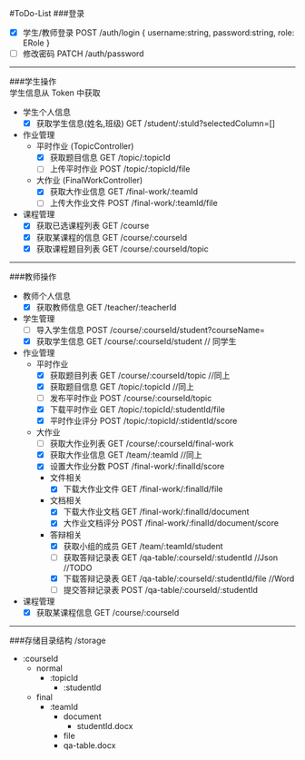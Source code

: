 #ToDo-List
###登录
- [x] 学生/教师登录           POST  /auth/login { username:string, password:string, role: ERole }
- [ ] 修改密码               PATCH /auth/password
----
###学生操作   
学生信息从 Token 中获取
- 学生个人信息
  - [x] 获取学生信息(姓名,班级)                  GET /student/:stuId?selectedColumn=[]
- 作业管理
  - 平时作业 (TopicController)
    - [x] 获取题目信息                         GET  /topic/:topicId
    - [ ] 上传平时作业                         POST /topic/:topicId/file
  - 大作业 (FinalWorkController)
    - [x] 获取大作业信息                       GET  /final-work/:teamId
    - [ ] 上传大作业文件                       POST /final-work/:teamId/file
- 课程管理
  - [x] 获取已选课程列表                       GET /course
  - [x] 获取某课程的信息                       GET /course/:courseId
  - [x] 获取课程题目列表                       GET /course/:courseId/topic
----
###教师操作
- 教师个人信息
  - [x] 获取教师信息             GET /teacher/:teacherId
- 学生管理
  - [ ] 导入学生信息 POST /course/:courseId/student?courseName=
  - [x] 获取学生信息 GET /course/:courseId/student // 同学生
- 作业管理
  - 平时作业
    - [x] 获取题目列表           GET  /course/:courseId/topic //同上
    - [x] 获取题目信息 GET /topic/:topicId //同上
    - [ ] 发布平时作业 POST /course/:courseId/topic
    - [x] 下载平时作业 GET /topic/:topicId/:studentId/file
    - [x] 平时作业评分           POST /topic/:topicId/:stidentId/score
  - 大作业
    - [ ] 获取大作业列表 GET /course/:courseId/final-work
    - [x] 获取大作业信息 GET /team/:teamId //同上
    - [x] 设置大作业分数 POST /final-work/:finalId/score
    - 文件相关
      - [x] 下载大作业文件       GET /final-work/:finalId/file
    - 文档相关
      - [x] 下载大作业文档       GET  /final-work/:finalId/document
      - [x] 大作业文档评分       POST /final-work/:finalId/document/score
    - 答辩相关
      - [x] 获取小组的成员       GET  /team/:teamId/student
      - [ ] 获取答辩记录表       GET  /qa-table/:courseId/:studentId      //Json //TODO
      - [x] 下载答辩记录表       GET  /qa-table/:courseId/:studentId/file //Word
      - [ ] 提交答辩记录表       POST /qa-table/:courseId/:studentId
- 课程管理
  - [x] 获取某课程信息           GET /course/:courseId
----
###存储目录结构
/storage
  - :courseId
    - normal
      - :topicId
        - :studentId
    - final
      - :teamId
        - document
          - studentId.docx
        - file
        - qa-table.docx